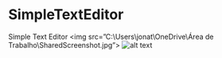 # SimpleTextEditor
Simple Text Editor
<img src=”C:\Users\jonat\OneDrive\Área de Trabalho\SharedScreenshot.jpg”>
![alt text](https://github.com/[Jonathancosta746]/[SimpleTextEditor]/blob/[branch]/image.jpg?raw=true)
